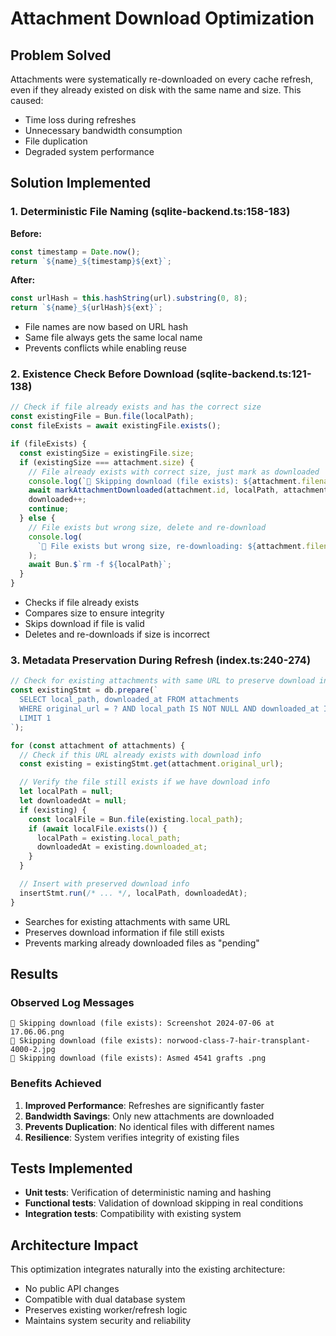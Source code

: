 # Attachment Download Optimization

## Problem Solved

Attachments were systematically re-downloaded on every cache refresh, even if they already existed on disk with the same name and size. This caused:

- Time loss during refreshes
- Unnecessary bandwidth consumption
- File duplication
- Degraded system performance

## Solution Implemented

### 1. Deterministic File Naming (sqlite-backend.ts:158-183)

**Before:**
```typescript
const timestamp = Date.now();
return `${name}_${timestamp}${ext}`;
```

**After:**
```typescript
const urlHash = this.hashString(url).substring(0, 8);
return `${name}_${urlHash}${ext}`;
```

- File names are now based on URL hash
- Same file always gets the same local name
- Prevents conflicts while enabling reuse

### 2. Existence Check Before Download (sqlite-backend.ts:121-138)

```typescript
// Check if file already exists and has the correct size
const existingFile = Bun.file(localPath);
const fileExists = await existingFile.exists();

if (fileExists) {
  const existingSize = existingFile.size;
  if (existingSize === attachment.size) {
    // File already exists with correct size, just mark as downloaded
    console.log(`📎 Skipping download (file exists): ${attachment.filename}`);
    await markAttachmentDownloaded(attachment.id, localPath, attachment.size);
    downloaded++;
    continue;
  } else {
    // File exists but wrong size, delete and re-download
    console.log(
      `📎 File exists but wrong size, re-downloading: ${attachment.filename}`
    );
    await Bun.$`rm -f ${localPath}`;
  }
}
```

- Checks if file already exists
- Compares size to ensure integrity
- Skips download if file is valid
- Deletes and re-downloads if size is incorrect

### 3. Metadata Preservation During Refresh (index.ts:240-274)

```typescript
// Check for existing attachments with same URL to preserve download info
const existingStmt = db.prepare(`
  SELECT local_path, downloaded_at FROM attachments
  WHERE original_url = ? AND local_path IS NOT NULL AND downloaded_at IS NOT NULL
  LIMIT 1
`);

for (const attachment of attachments) {
  // Check if this URL already exists with download info
  const existing = existingStmt.get(attachment.original_url);

  // Verify the file still exists if we have download info
  let localPath = null;
  let downloadedAt = null;
  if (existing) {
    const localFile = Bun.file(existing.local_path);
    if (await localFile.exists()) {
      localPath = existing.local_path;
      downloadedAt = existing.downloaded_at;
    }
  }

  // Insert with preserved download info
  insertStmt.run(/* ... */, localPath, downloadedAt);
}
```

- Searches for existing attachments with same URL
- Preserves download information if file still exists
- Prevents marking already downloaded files as "pending"

## Results

### Observed Log Messages
```
📎 Skipping download (file exists): Screenshot 2024-07-06 at 17.06.06.png
📎 Skipping download (file exists): norwood-class-7-hair-transplant-4000-2.jpg
📎 Skipping download (file exists): Asmed 4541 grafts .png
```

### Benefits Achieved

1. **Improved Performance**: Refreshes are significantly faster
2. **Bandwidth Savings**: Only new attachments are downloaded
3. **Prevents Duplication**: No identical files with different names
4. **Resilience**: System verifies integrity of existing files

## Tests Implemented

- **Unit tests**: Verification of deterministic naming and hashing
- **Functional tests**: Validation of download skipping in real conditions
- **Integration tests**: Compatibility with existing system

## Architecture Impact

This optimization integrates naturally into the existing architecture:

- No public API changes
- Compatible with dual database system
- Preserves existing worker/refresh logic
- Maintains system security and reliability